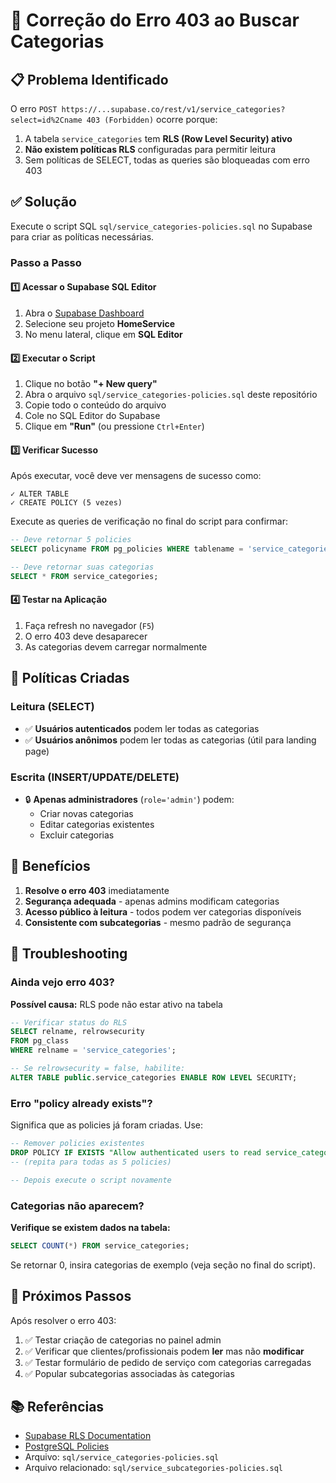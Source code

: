 # 🔧 Correção do Erro 403 ao Buscar Categorias

## 📋 Problema Identificado

O erro `POST https://...supabase.co/rest/v1/service_categories?select=id%2Cname 403 (Forbidden)` ocorre porque:

1. A tabela `service_categories` tem **RLS (Row Level Security) ativo**
2. **Não existem políticas RLS** configuradas para permitir leitura
3. Sem políticas de SELECT, todas as queries são bloqueadas com erro 403

## ✅ Solução

Execute o script SQL `sql/service_categories-policies.sql` no Supabase para criar as políticas necessárias.

### Passo a Passo

#### 1️⃣ Acessar o Supabase SQL Editor

1. Abra o [Supabase Dashboard](https://app.supabase.com)
2. Selecione seu projeto **HomeService**
3. No menu lateral, clique em **SQL Editor**

#### 2️⃣ Executar o Script

1. Clique no botão **"+ New query"**
2. Abra o arquivo `sql/service_categories-policies.sql` deste repositório
3. Copie todo o conteúdo do arquivo
4. Cole no SQL Editor do Supabase
5. Clique em **"Run"** (ou pressione `Ctrl+Enter`)

#### 3️⃣ Verificar Sucesso

Após executar, você deve ver mensagens de sucesso como:

```
✓ ALTER TABLE
✓ CREATE POLICY (5 vezes)
```

Execute as queries de verificação no final do script para confirmar:

```sql
-- Deve retornar 5 policies
SELECT policyname FROM pg_policies WHERE tablename = 'service_categories';

-- Deve retornar suas categorias
SELECT * FROM service_categories;
```

#### 4️⃣ Testar na Aplicação

1. Faça refresh no navegador (`F5`)
2. O erro 403 deve desaparecer
3. As categorias devem carregar normalmente

## 🔐 Políticas Criadas

### Leitura (SELECT)
- ✅ **Usuários autenticados** podem ler todas as categorias
- ✅ **Usuários anônimos** podem ler todas as categorias (útil para landing page)

### Escrita (INSERT/UPDATE/DELETE)
- 🔒 **Apenas administradores** (`role='admin'`) podem:
  - Criar novas categorias
  - Editar categorias existentes
  - Excluir categorias

## 🎯 Benefícios

1. **Resolve o erro 403** imediatamente
2. **Segurança adequada** - apenas admins modificam categorias
3. **Acesso público à leitura** - todos podem ver categorias disponíveis
4. **Consistente com subcategorias** - mesmo padrão de segurança

## 🐛 Troubleshooting

### Ainda vejo erro 403?

**Possível causa:** RLS pode não estar ativo na tabela

```sql
-- Verificar status do RLS
SELECT relname, relrowsecurity 
FROM pg_class 
WHERE relname = 'service_categories';

-- Se relrowsecurity = false, habilite:
ALTER TABLE public.service_categories ENABLE ROW LEVEL SECURITY;
```

### Erro "policy already exists"?

Significa que as policies já foram criadas. Use:

```sql
-- Remover policies existentes
DROP POLICY IF EXISTS "Allow authenticated users to read service_categories" ON public.service_categories;
-- (repita para todas as 5 policies)

-- Depois execute o script novamente
```

### Categorias não aparecem?

**Verifique se existem dados na tabela:**

```sql
SELECT COUNT(*) FROM service_categories;
```

Se retornar 0, insira categorias de exemplo (veja seção no final do script).

## 📝 Próximos Passos

Após resolver o erro 403:

1. ✅ Testar criação de categorias no painel admin
2. ✅ Verificar que clientes/profissionais podem **ler** mas não **modificar**
3. ✅ Testar formulário de pedido de serviço com categorias carregadas
4. ✅ Popular subcategorias associadas às categorias

## 📚 Referências

- [Supabase RLS Documentation](https://supabase.com/docs/guides/auth/row-level-security)
- [PostgreSQL Policies](https://www.postgresql.org/docs/current/sql-createpolicy.html)
- Arquivo: `sql/service_categories-policies.sql`
- Arquivo relacionado: `sql/service_subcategories-policies.sql`

